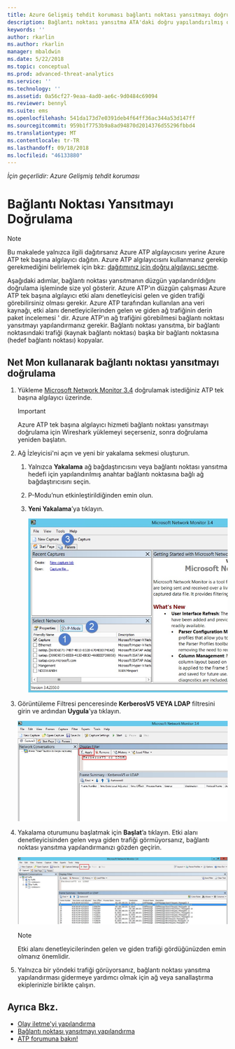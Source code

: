 ```yaml
---
title: Azure Gelişmiş tehdit koruması bağlantı noktası yansıtmayı doğrulama | Microsoft Docs
description: Bağlantı noktası yansıtma ATA'daki doğru yapılandırılmış olduğunu doğrulamak açıklar
keywords: ''
author: rkarlin
ms.author: rkarlin
manager: mbaldwin
ms.date: 5/22/2018
ms.topic: conceptual
ms.prod: advanced-threat-analytics
ms.service: ''
ms.technology: ''
ms.assetid: 0a56cf27-9eaa-4ad0-ae6c-9d0484c69094
ms.reviewer: bennyl
ms.suite: ems
ms.openlocfilehash: 541da173d7e0391deb4f64ff36ac344a53d147ff
ms.sourcegitcommit: 959b1f7753b9a8ad94870d2014376d55296fbbd4
ms.translationtype: MT
ms.contentlocale: tr-TR
ms.lasthandoff: 09/18/2018
ms.locfileid: "46133880"
---
```

*İçin geçerlidir: Azure Gelişmiş tehdit koruması*



# <a name="validate-port-mirroring"></a>Bağlantı Noktası Yansıtmayı Doğrulama
> [!NOTE] 
> Bu makalede yalnızca ilgili dağıtırsanız Azure ATP algılayıcısını yerine Azure ATP tek başına algılayıcı dağıtın. Azure ATP algılayıcısını kullanmanız gerekip gerekmediğini belirlemek için bkz: [dağıtımınız için doğru algılayıcı seçme](atp-capacity-planning.md#choosing-the-right-sensor-type-for-your-deployment).
 
Aşağıdaki adımlar, bağlantı noktası yansıtmanın düzgün yapılandırıldığını doğrulama işleminde size yol gösterir. Azure ATP'ın düzgün çalışması Azure ATP tek başına algılayıcı etki alanı denetleyicisi gelen ve giden trafiği görebilirsiniz olması gerekir. Azure ATP tarafından kullanılan ana veri kaynağı, etki alanı denetleyicilerinden gelen ve giden ağ trafiğinin derin paket incelemesi ' dir. Azure ATP'ın ağ trafiğini görebilmesi bağlantı noktası yansıtmayı yapılandırmanız gerekir. Bağlantı noktası yansıtma, bir bağlantı noktasındaki trafiği (kaynak bağlantı noktası) başka bir bağlantı noktasına (hedef bağlantı noktası) kopyalar.

## <a name="validate-port-mirroring-using-net-mon"></a>Net Mon kullanarak bağlantı noktası yansıtmayı doğrulama
1.  Yükleme [Microsoft Network Monitor 3.4](http://www.microsoft.com/download/details.aspx?id=4865) doğrulamak istediğiniz ATP tek başına algılayıcı üzerinde.

    > [!IMPORTANT]
    > Azure ATP tek başına algılayıcı hizmeti bağlantı noktası yansıtmayı doğrulama için Wireshark yüklemeyi seçerseniz, sonra doğrulama yeniden başlatın.

2.  Ağ İzleyicisi'ni açın ve yeni bir yakalama sekmesi oluşturun.

    1.  Yalnızca **Yakalama** ağ bağdaştırıcısını veya bağlantı noktası yansıtma hedefi için yapılandırılmış anahtar bağlantı noktasına bağlı ağ bağdaştırıcısını seçin.

    2.  P-Modu’nun etkinleştirildiğinden emin olun.

    3.  **Yeni Yakalama**’ya tıklayın.

        ![Yeni yakalama sekmesi oluşturma resmi](media/atp-port-mirroring-capture.png)

3.  Görüntüleme Filtresi penceresinde **KerberosV5 VEYA LDAP** filtresini girin ve ardından **Uygula**’ya tıklayın.

    ![KerberosV5 veya LDAP filtresini uygulama resmi](media/atp-port-mirroring-filter-settings.png)

4.  Yakalama oturumunu başlatmak için **Başlat**’a tıklayın. Etki alanı denetleyicisinden gelen veya giden trafiği görmüyorsanız, bağlantı noktası yansıtma yapılandırmanızı gözden geçirin.

    ![Yakalama oturumunu başlatma resmi](media/atp-port-mirroring-capture-traffic.png)

    > [!NOTE]
    > Etki alanı denetleyicilerinden gelen ve giden trafiği gördüğünüzden emin olmanız önemlidir.
    

5.  Yalnızca bir yöndeki trafiği görüyorsanız, bağlantı noktası yansıtma yapılandırması gidermeye yardımcı olmak için ağ veya sanallaştırma ekiplerinizle birlikte çalışın.

## <a name="see-also"></a>Ayrıca Bkz.

- [Olay iletme'yi yapılandırma](configure-event-forwarding.md)
- [Bağlantı noktası yansıtmayı yapılandırma](configure-port-mirroring.md)
- [ATP forumuna bakın!](https://aka.ms/azureatpcommunity)
